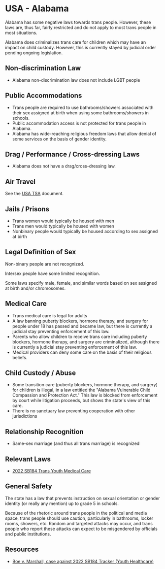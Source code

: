 # USA - Alabama

Alabama has some negative laws towards trans people. However,
these laws are, thus far, fairly restricted and do not apply to most
trans people in most situations.

Alabama does criminalizes trans care for children which may have an
impact on child custody. However, this is currently stayed by judicial
order pending ongoing legislation.

## Non-discrimination Law

 * Alabama non-discrimination law does not include LGBT people

## Public Accommodations

 * Trans people are required to use bathrooms/showers associated with their
   sex assigned at birth when using some bathrooms/showers in schools.
 * Public accommodation access is not protected for trans people in Alabama.
 * Alabama has wide-reaching religious freedom laws that allow denial of
   some services on the basis of gender identity.

## Drag / Performance / Cross-dressing Laws

 * Alabama does not have a drag/cross-dressing law.

## Air Travel

See the [USA TSA](../notes/tsa.md) document.

## Jails / Prisons

 * Trans women would typically be housed with men
 * Trans men would typically be housed with women
 * Nonbinary people would typically be housed according to sex
   assigned at birth

## Legal Definition of Sex

Non-binary people are not recognized.

Intersex people have some limited recognition.

Some laws specify male, female, and similar words based on sex assigned
at birth and/or chromosomes.

## Medical Care

 * Trans medical care is legal for adults
 * A law banning puberty blockers, hormone therapy, and surgery for
   people under 18 has passed and became law, but there is currently a
   judicial stay preventing enforcement of this law.
 * Parents who allow children to receive trans care including puberty
   blockers, hormone therapy, and surgery are criminalized, although
   there is currently a judicial stay preventing enforcement of this
   law.
 * Medical providers can deny some care on the basis of their religious
   beliefs.

## Child Custody / Abuse

 * Some transition care (puberty blockers, hormone therapy, and surgery)
   for children is illegal, in a law entitled the "Alabama Vulnerable
   Child Compassion and Protection Act."  This law is blocked from
   enforcement by court while litigation proceeds, but shows the state's
   view of this care.
 * There is no sanctuary law preventing cooperation with other
   jurisdictions
 
## Relationship Recognition

 * Same-sex marriage (and thus all trans marriage) is recognized

## Relevant Laws

 * [2022 SB184 Trans Youth Medical Care](https://legiscan.com/AL/text/SB184/id/2566425)

## General Safety

The state has a law that prevents instruction on sexual orientation or
gender identity (or really any mention) up to grade 5 in schools.

Because of the rhetoric around trans people in the political and media
space, trans people should use caution, particularly in bathrooms,
locker rooms, showers, etc.  Random and targeted attacks may occur, and
trans people who report these attacks can expect to be misgendered by
officials and public institutions.

## Resources

 * [Boe v. Marshall, case against 2022 SB184 Tracker (Youth Healthcare)](https://www.courtlistener.com/docket/63252064/eknes-tucker-v-marshall/)
